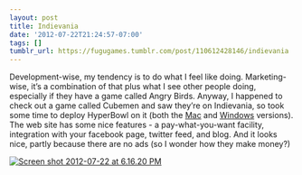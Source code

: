 ```yaml
---
layout: post
title: Indievania
date: '2012-07-22T21:24:57-07:00'
tags: []
tumblr_url: https://fugugames.tumblr.com/post/110612428146/indievania
---
```

Development-wise, my tendency is to do what I feel like doing. Marketing-wise, it’s a combination of that plus what I see other people doing, especially if they have a game called Angry Birds. Anyway, I happened to check out a game called Cubemen and saw they’re on Indievania, so took some time to deploy HyperBowl on it (both the [Mac](http://indievania.com/games/hyperbowl-mac-edition) and [Windows](http://ndievania.com/games/hyperbowl-windows-edition) versions). The web site has some nice features - a pay-what-you-want facility, integration with your facebook page, twitter feed, and blog. And it looks nice, partly because there are no ads (so I wonder how they make money?)

[![](http://itshardtofondlepenguins.com/wp-content/uploads/2012/07/Screen-shot-2012-07-22-at-6.16.20-PM.png "Screen shot 2012-07-22 at 6.16.20 PM")](http://itshardtofondlepenguins.com/wp-content/uploads/2012/07/Screen-shot-2012-07-22-at-6.16.20-PM.png)

